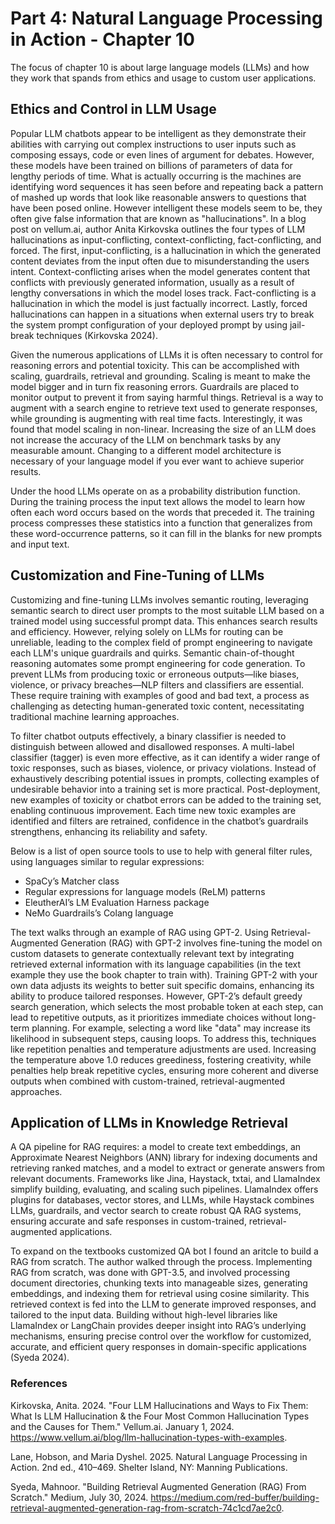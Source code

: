 # Part 4: Natural Language Processing in Action - Chapter 10

The focus of chapter 10 is about large language models (LLMs) and how they work that spands from ethics and usage to custom user applications.

## Ethics and Control in LLM Usage

Popular LLM chatbots appear to be intelligent as they demonstrate their abilities with carrying out complex instructions to user inputs such as composing essays, code or even lines of argument for debates. However, these models have been trained on billions of parameters of data for lengthy periods of time. What is actually occurring is the machines are identifying word sequences it has seen before and repeating back a pattern of mashed up words that look like reasonable answers to questions that have been posed online. However intelligent these models seem to be, they often give false information that are known as "hallucinations". In a blog post on vellum.ai, author Anita Kirkovska outlines the four types of LLM hallucinations as input-conflicting, context-conflicting, fact-conflicting, and forced. The first, input-conflicting, is a hallucination in which the generated content deviates from the input often due to misunderstanding the users intent. Context-conflicting arises when the model generates content that conflicts with previously generated information, usually as a result of lengthy conversations in which the model loses track. Fact-conflicting is a hallucination in which the model is just factually incorrect. Lastly, forced hallucinations can happen in a situations when external users try to break the system prompt configuration of your deployed prompt by using jail-break techniques (Kirkovska 2024).

Given the numerous applications of LLMs it is often necessary to control for reasoning errors and potential toxicity. This can be accomplished with scaling, guardrails, retrieval and grounding. Scaling is meant to make the model bigger and in turn fix reasoning errors. Guardrails are placed to monitor output to prevent it from saying harmful things. Retrieval is a way to augment with a search engine to retrieve text used to generate responses, while grounding is augmenting with real time facts. Interestingly, it was found that model scaling in non-linear. Increasing the size of an LLM does not increase the accuracy of the LLM on benchmark tasks by any measurable amount. Changing to a different model architecture is necessary of your language model if you ever want to achieve superior results.

Under the hood LLMs operate on as a probability distribution function. During the training process the input text allows the model to learn how often each word occurs based on the words that preceded it. The training process compresses these statistics into a function that generalizes from these word-occurrence patterns, so it can fill in the blanks for new prompts and input text.

## Customization and Fine-Tuning of LLMs

Customizing and fine-tuning LLMs involves semantic routing, leveraging semantic search to direct user prompts to the most suitable LLM based on a trained model using successful prompt data. This enhances search results and efficiency. However, relying solely on LLMs for routing can be unreliable, leading to the complex field of prompt engineering to navigate each LLM's unique guardrails and quirks. Semantic chain-of-thought reasoning automates some prompt engineering for code generation. To prevent LLMs from producing toxic or erroneous outputs—like biases, violence, or privacy breaches—NLP filters and classifiers are essential. These require training with examples of good and bad text, a process as challenging as detecting human-generated toxic content, necessitating traditional machine learning approaches. 

To filter chatbot outputs effectively, a binary classifier is needed to distinguish between allowed and disallowed responses. A multi-label classifier (tagger) is even more effective, as it can identify a wider range of toxic responses, such as biases, violence, or privacy violations. Instead of exhaustively describing potential issues in prompts, collecting examples of undesirable behavior into a training set is more practical. Post-deployment, new examples of toxicity or chatbot errors can be added to the training set, enabling continuous improvement. Each time new toxic examples are identified and filters are retrained, confidence in the chatbot’s guardrails strengthens, enhancing its reliability and safety.

Below is a list of open source tools to use to help with general filter rules, using languages similar to regular expressions:

- SpaCy’s Matcher class
- Regular expressions for language models (ReLM) patterns
- EleutherAI’s LM Evaluation Harness package
- NeMo Guardrails’s Colang language

The text walks through an example of RAG using GPT-2. Using Retrieval-Augmented Generation (RAG) with GPT-2 involves fine-tuning the model on custom datasets to generate contextually relevant text by integrating retrieved external information with its language capabilities (in the text example they use the book chapter to train with). Training GPT-2 with your own data adjusts its weights to better suit specific domains, enhancing its ability to produce tailored responses. However, GPT-2’s default greedy search generation, which selects the most probable token at each step, can lead to repetitive outputs, as it prioritizes immediate choices without long-term planning. For example, selecting a word like "data" may increase its likelihood in subsequent steps, causing loops. To address this, techniques like repetition penalties and temperature adjustments are used. Increasing the temperature above 1.0 reduces greediness, fostering creativity, while penalties help break repetitive cycles, ensuring more coherent and diverse outputs when combined with custom-trained, retrieval-augmented approaches. 

## Application of LLMs in Knowledge Retrieval

A QA pipeline for RAG requires: a model to create text embeddings, an Approximate Nearest Neighbors (ANN) library for indexing documents and retrieving ranked matches, and a model to extract or generate answers from relevant documents. Frameworks like Jina, Haystack, txtai, and LlamaIndex simplify building, evaluating, and scaling such pipelines. LlamaIndex offers plugins for databases, vector stores, and LLMs, while Haystack combines LLMs, guardrails, and vector search to create robust QA RAG systems, ensuring accurate and safe responses in custom-trained, retrieval-augmented applications.

To expand on the textbooks customized QA bot I found an aritcle to build a RAG from scratch. The author walked through the process. Implementing RAG from scratch, was done with GPT-3.5, and involved processing document directories, chunking texts into manageable sizes, generating embeddings, and indexing them for retrieval using cosine similarity. This retrieved context is fed into the LLM to generate improved responses, and tailored to the input data. Building without high-level libraries like LlamaIndex or LangChain provides deeper insight into RAG’s underlying mechanisms, ensuring precise control over the workflow for customized, accurate, and efficient query responses in domain-specific applications (Syeda 2024).

### References


Kirkovska, Anita. 2024. "Four LLM Hallucinations and Ways to Fix Them: What Is LLM Hallucination & the Four Most Common Hallucination Types and the Causes for Them." Vellum.ai. January 1, 2024. https://www.vellum.ai/blog/llm-hallucination-types-with-examples.

Lane, Hobson, and Maria Dyshel. 2025. Natural Language Processing in Action. 2nd ed., 410–469. Shelter Island, NY: Manning Publications.

Syeda, Mahnoor. "Building Retrieval Augmented Generation (RAG) From Scratch." Medium, July 30, 2024. https://medium.com/red-buffer/building-retrieval-augmented-generation-rag-from-scratch-74c1cd7ae2c0.
